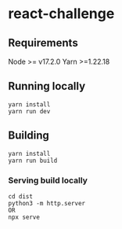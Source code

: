 # react-challenge

## Requirements

Node >= v17.2.0
Yarn >=1.22.18

## Running locally

```
yarn install
yarn run dev
```

## Building

```
yarn install
yarn run build
```

### Serving build locally

```
cd dist
python3 -m http.server
OR
npx serve
```
